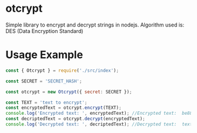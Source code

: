 # otcrypt
Simple library to encrypt and decrypt strings in nodejs.
Algorithm used is: DES (Data Encryption Standard)

# Usage Example
```js
const { Otcrypt } = require('./src/index');

const SECRET = 'SECRET_HASH';

const otcrypt = new Otcrypt({ secret: SECRET });

const TEXT = 'text to encrypt';
const encryptedText = otcrypt.encrypt(TEXT);
console.log('Encrypted text: ', encryptedText); //Encrypted text:  be88a8de7244c6f1da768d23311d20d3
const decriptedText = otcrypt.decrypt(encryptedText);
console.log('Decrypted text: ', decriptedText); //Decrypted text:  text to encrypt
```
